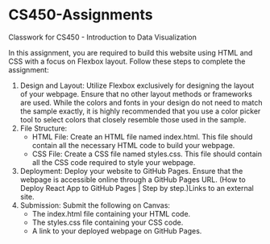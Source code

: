 # CS450-Assignments
Classwork for CS450 - Introduction to Data Visualization

In this assignment, you are required to build this website using HTML and CSS with a focus on Flexbox layout. Follow these steps to complete the assignment:

1. Design and Layout: Utilize Flexbox exclusively for designing the layout of your webpage. Ensure that no other layout methods or frameworks are used. While the colors and fonts in your design do not need to match the sample exactly, it is highly recommended that you use a color picker tool to select colors that closely resemble those used in the sample.
2. File Structure:
   * HTML File: Create an HTML file named index.html. This file should contain all the necessary HTML code to build your webpage.
   * CSS File: Create a CSS file named styles.css. This file should contain all the CSS code required to style your webpage.
3. Deployment: Deploy your website to GitHub Pages. Ensure that the webpage is accessible online through a GitHub Pages URL. (How to Deploy React App to GitHub Pages | Step by step.)Links to an external site.
4. Submission: Submit the following on Canvas:
   * The index.html file containing your HTML code.
   * The styles.css file containing your CSS code.
   * A link to your deployed webpage on GitHub Pages.
